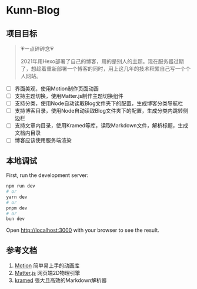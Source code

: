 # Kunn-Blog

## 项目目标

> 💗一点碎碎念💗
>
> 2021年用Hexo部署了自己的博客，用的是别人的主题。现在服务器过期了，想趁着重新部署一个博客的同时，用上这几年的技术积累自己写一个个人网站。

- [ ] 界面美观，使用Motion制作页面动画
- [ ] 支持主题切换，使用Matter.js制作主题切换组件
- [ ] 支持分类，使用Node自动读取Blog文件夹下的配置，生成博客分类导航栏
- [ ] 支持博客目录，使用Node自动读取Blog文件夹下的配置，生成分类内跳转侧边栏
- [ ] 支持文章内目录，使用Kramed等库，读取Markdown文件，解析标题，生成文档内目录
- [ ] 博客应该使用服务端渲染

## 本地调试

First, run the development server:

```bash
npm run dev
# or
yarn dev
# or
pnpm dev
# or
bun dev
```

Open [http://localhost:3000](http://localhost:3000) with your browser to see the result.

## 参考文档
1. [Motion](https://motion.dev/) 简单易上手的动画库
2. [Matter.js](https://brm.io/matter-js/) 网页端2D物理引擎
3. [kramed](https://github.com/GitbookIO/kramed) 强大且高效的Markdown解析器